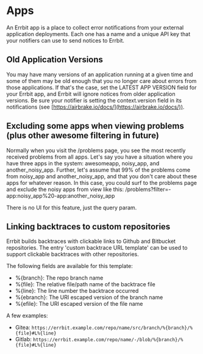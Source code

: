 # Apps

An Errbit app is a place to collect error notifications from your
external application deployments. Each one has a name and a unique API
key that your notifiers can use to send notices to Errbit.

## Old Application Versions

You may have many versions of an application running at a given time and
some of them may be old enough that you no longer care about errors from
those applications. If that's the case, set the LATEST APP VERSION field
for your Errbit app, and Errbit will ignore notices from older
application versions. Be sure your notifier is setting the
context.version field in its notifications (see
[https://airbrake.io/docs/](https://airbrake.io/docs/)).

## Excluding some apps when viewing problems (plus other awesome filtering in future)

Normally when you visit the /problems page, you see the most recently
received problems from all apps. Let's say you have a situation where
you have three apps in the system: awesomeapp, noisy_app, and
another_noisy_app. Further, let's assume that 99% of the problems
come from noisy_app and another_noisy_app, and that you don't care
about these apps for whatever reason. In this case, you could surf
to the problems page and exclude the noisy apps from view like this:
/problems?filter=-app:noisy_app%20-app:another_noisy_app

There is no UI for this feature, just the query param.

## Linking backtraces to custom repositories

Errbit builds backtraces with clickable links to Github and Bitbucket repositories.
The entry 'custom backtrace URL template' can be used to support clickable
backtraces with other repositories.

The following fields are available for this template:

- %{branch}: The repo branch name
- %{file}: The relative file/path name of the backtrace file
- %{line}: The line number the backtrace occurred
- %{ebranch}: The URI escaped version of the branch name
- %{efile}: The URI escaped version of the file name

A few examples:

- Gitea: `https://errbit.example.com/repo/name/src/branch/%{branch}/%{file}#L%{line}`
- Gitlab: `https://errbit.example.com/repo/name/-/blob/%{branch}/%{file}#L%{line}`
